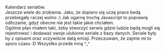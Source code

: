 Kalendarz serialów.<br>
Jeszcze wiele do zrobienia. Jako, że dopiero się uczę prace bedą przebiegały raczej wolno :)
Jak ogarnę trochę Javascript to poprawię odliczanie, gdyż obecne nie jest takie jakie chciałem.<br>
Ogólnie plan miałem taki, żeby stworzyć serwis gdzie ludzie będą mogli się rejestrować i dodawać swoje ulubione seriale z bazy danych. Seriale były by z opisami oraz oczywiście datą emisji. Przeczuwam, że zajmie mi to sporo czasu :D
Wszystko przede mną ^_^
